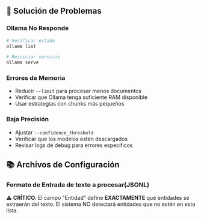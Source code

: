 ## 🐛 Solución de Problemas

### Ollama No Responde

```bash
# Verificar estado
ollama list

# Reiniciar servicio
ollama serve
```

### Errores de Memoria

- Reducir `--limit` para procesar menos documentos
- Verificar que Ollama tenga suficiente RAM disponible
- Usar estrategias con chunks más pequeños

### Baja Precisión

- Ajustar `--confidence_threshold`
- Verificar que los modelos estén descargados
- Revisar logs de debug para errores específicos

## 📚 Archivos de Configuración

### Formato de Entrada de texto a procesar(JSONL)

⚠️ **CRÍTICO**: El campo "Entidad" define **EXACTAMENTE** qué entidades se extraerán del texto. El sistema NO detectará entidades que no estén en esta lista.
